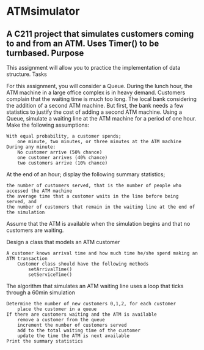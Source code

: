 # ATMsimulator
A C211 project that simulates customers coming to and from an ATM.  Uses Timer() to be turnbased.
Purpose
-------------------------------------------------------------------------------------
This assignment will allow you to practice the implementation of data structure.
Tasks

For this assignment, you will consider a Queue. During the lunch hour, the ATM machine in a large office complex is in heavy demand. Customers complain that the waiting time is much too long. The local bank considering the addition of a second ATM machine. But first, the bank needs a few statistics to justify the cost of adding a second ATM machine. Using a Queue, simulate a waiting line at the ATM machine for a period of one hour. Make the following assumptions:

    With equal probability, a customer spends;
        one minute, two minutes, or three minutes at the ATM machine
    During any minute:
        No customer arrive (50% chance)
        one customer arrives (40% chance)
        two customers arrive (10% chance)

At the end of an hour; display the following summary statistics;

    the number of customers served, that is the number of people who accessed the ATM machine
    the average time that a customer waits in the line before being served, and
    the number of customers that remain in the waiting line at the end of the simulation

Assume that the ATM is available when the simulation begins and that no customers are waiting.

Design a class that models an ATM customer

    A customer knows arrival time and how much time he/she spend making an ATM transaction
        Customer class should have the following methods
            setArrivalTime()
            setServiceTime()

The algorithm that simulates an ATM waiting line uses a loop that ticks through a 60min simulation

    Determine the number of new customers 0,1,2, for each customer
        place the customer in a queue
    If there are customers waiting and the ATM is available
        remove a customer from the queue
        increment the number of customers served
        add to the total waiting time of the customer
        update the time the ATM is next available
    Print the summary statistics
